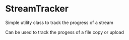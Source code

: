 # StreamTracker

Simple utility class to track the progress of a stream

Can be used to track the progess of a file copy or upload

